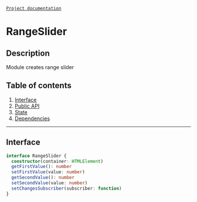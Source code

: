 [`Project documentation`](../../../../README.md#documentation)

# RangeSlider

## Description
Module creates range slider

## Table of contents
1. [Interface](#interface)
2. [Public API](range-slider.API.md)
3. [State](range-slider.state.md)
4. [Dependencies](range-slider.dependencies.md)


***

<a name="interface"></a>

## Interface

```ts
interface RangeSlider {
  constructor(container: HTMLElement)
  getFirstValue(): number
  setFirstValue(value: number)
  getSecondValue(): number
  setSecondValue(value: number)
  setChangesSubscriber(subscriber: function)
}
```
